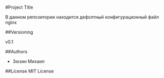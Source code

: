 
#Project Title

В данном репозитории находится дефолтный конфигурационный файл nginx

##Versioning

v0.1

##Authors

* Зюзин Михаил

##License
 MIT License 


